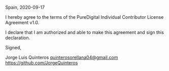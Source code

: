 
Spain, 2020-09-17

I hereby agree to the terms of the PureDigital Individual Contributor License
Agreement v1.0.

I declare that I am authorized and able to make this agreement and sign this
declaration.

Signed,

Jorge Luis Quinteros quinterosorellana04@gmail.com https://github.com/JorgeQuinteros

